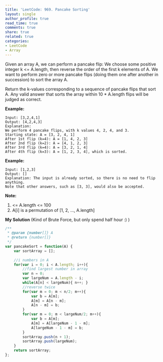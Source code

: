```yaml
---
title: 'LeetCode: 969. Pancake Sorting'
layout: single
author_profile: true
read_time: true
comments: true
share: true
related: true
categories: 
- LeetCode
- Array
---
```


Given an array A, we can perform a pancake flip: We choose some positive integer k <= A.length, then reverse the order of the first k elements of A.  We want to perform zero or more pancake flips (doing them one after another in succession) to sort the array A.

Return the k-values corresponding to a sequence of pancake flips that sort A.  Any valid answer that sorts the array within 10 * A.length flips will be judged as correct.

**Example:**
```
Input: [3,2,4,1]
Output: [4,2,4,3]
Explanation: 
We perform 4 pancake flips, with k values 4, 2, 4, and 3.
Starting state: A = [3, 2, 4, 1]
After 1st flip (k=4): A = [1, 4, 2, 3]
After 2nd flip (k=2): A = [4, 1, 2, 3]
After 3rd flip (k=4): A = [3, 2, 1, 4]
After 4th flip (k=3): A = [1, 2, 3, 4], which is sorted. 
```

**Example:**
```
Input: [1,2,3]
Output: []
Explanation: The input is already sorted, so there is no need to flip anything.
Note that other answers, such as [3, 3], would also be accepted.
```

**Note:**

1. <= A.length <= 100
2. A[i] is a permutation of [1, 2, ..., A.length]


**My Solution** (Kind of Brute Force, but only spend half hour :) )

```js
/**
 * @param {number[]} A
 * @return {number[]}
 */
var pancakeSort = function(A) {
    var sortArray = [];
    
    //i numbers in A
    for(var i = 0; i < A.length; i++){
        //find largest number in array
        var n = 0;
        var largeNum = A.length - i;
        while(A[n] < largeNum){ n++; }
        //reverse twice
        for(var m = 0; m < n/2; m++){
            var b = A[m];
            A[m] = A[n - m];
            A[n - m] = b;
        }
        for(var m = 0; m < largeNum/2; m++){
            var b = A[m];
            A[m] = A[largeNum - 1 - m];
            A[largeNum - 1 - m] = b;
        }
        sortArray.push(n + 1);
        sortArray.push(largeNum);
    }
    return sortArray;
};
```